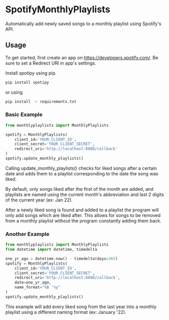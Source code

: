 # SpotifyMonthlyPlaylists
Automatically add newly saved songs to a monthly playlist using Spotify's API.


## Usage

To get started, first create an app on https://developers.spotify.com/. Be sure to set a Redirect URI in app's settings.

Install spotipy using pip.

```bash
pip install spotipy
```

or using
```bash
pip install -r requirements.txt
```

### Basic Example

```python
from monthlyplaylists import MonthlyPlaylists

spotify = MonthlyPlaylists(
    client_id='YOUR_CLIENT_ID',
    client_secret='YOUR_CLIENT_SECRET',
    redirect_uri='http://localhost:8888/callback'
)
spotify.update_monthly_playlists()
```

Calling update_monthly_playlists() checks for liked songs after a certain date and adds them to a playlist corresponding to the date the song was liked.

By default, only songs liked after the first of the month are added, and playlists are named using the current month's abbreviation and last 2 
digits of the current year (ex: Jan 22).

After a newly liked song is found and added to a playlist the program will only add songs which are liked after. This allows for songs to be removed from a monthly playlist without the program constantly adding them back.

### Another Example

```python
from monthlyplaylists import MonthlyPlaylists
from datetime import datetime, timedelta

one_yr_ago = datetime.now() - timedelta(days=365)
spotify = MonthlyPlaylists(
    client_id='YOUR_CLIENT_ID',
    client_secret='YOUR_CLIENT_SECRET',
    redirect_uri='http://localhost:8888/callback',
    date=one_yr_ago,
    name_format="%B '%y"
)
spotify.update_monthly_playlists()
```

This example will add every liked song from the last year into a monthly playlist using a different naming format (ex: January '22).